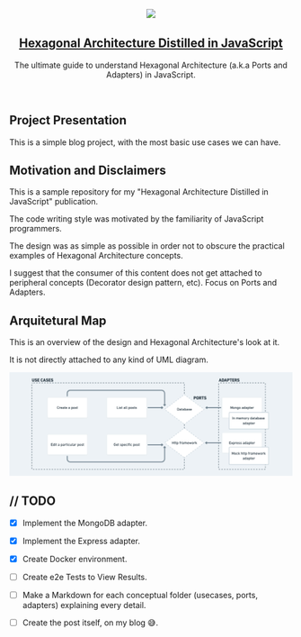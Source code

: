<p align="center">
  <a href="https://mymenon.com.br">
    <img src="https://ouch-cdn2.icons8.com/M_NCQ9o8yHajuGD4x7kQ9WgUGSze1FKoaK3lcRMEE8E/rs:fit:840:616/czM6Ly9pY29uczgu/b3VjaC1wcm9kLmFz/c2V0cy9wbmcvMTgx/L2ZiOWExYjViLTFi/NjEtNDMzMC05NTMw/LWZhZjlkNjM1YjFm/NS5wbmc.png" height="150">
    <h2 align="center">Hexagonal Architecture Distilled in JavaScript</h2>
  </a>
</p>

<p align="center">
  The ultimate guide to understand Hexagonal Architecture (a.k.a Ports and Adapters) in JavaScript.
</p>
<br />

## Project Presentation

This is a simple blog project, with the most basic use cases we can have.

## Motivation and Disclaimers

This is a sample repository for my "Hexagonal Architecture Distilled in JavaScript" publication.

The code writing style was motivated by the familiarity of JavaScript programmers.

The design was as simple as possible in order not to obscure the practical examples of Hexagonal Architecture concepts.

I suggest that the consumer of this content does not get attached to peripheral concepts (Decorator design pattern, etc). Focus on Ports and Adapters.

## Arquitetural Map

This is an overview of the design and Hexagonal Architecture's look at it. 

It is not directly attached to any kind of UML diagram.

<img src="./requirements/arquitetural-approach.png">

## // TODO

- [x] Implement the MongoDB adapter.
- [x] Implement the Express adapter.
- [x] Create Docker environment.
- [ ] Create e2e Tests to View Results.
- [ ] Make a Markdown for each conceptual folder (usecases, ports, adapters) explaining every detail.
- [ ] Create the post itself, on my blog 😅.

